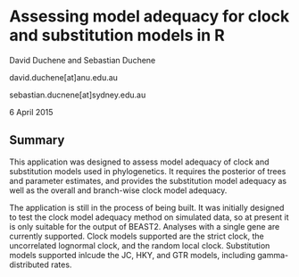 Assessing model adequacy for clock and substitution models in R
================================================================

David Duchene and Sebastian Duchene

david.duchene[at]anu.edu.au

sebastian.ducnene[at]sydney.edu.au

6 April 2015

Summary
-------

This application was designed to assess model adequacy of clock and substitution models used in phylogenetics. It requires the posterior of trees and parameter estimates, and provides the substitution model adequacy as well as the overall and branch-wise clock model adequacy.

The application is still in the process of being built. It was initially designed to test the clock model adequacy method on simulated data, so at present it is only suitable for the output of BEAST2. Analyses with a single gene are currently supported. Clock models supported are the strict clock, the uncorrelated lognormal clock, and the random local clock. Substitution models supported inlcude the JC, HKY, and GTR models, including gamma-distributed rates.